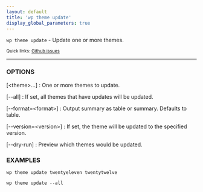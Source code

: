 ```yaml
---
layout: default
title: 'wp theme update'
display_global_parameters: true
---
```


`wp theme update` - Update one or more themes.

<small>Quick links: <a href="https://github.com/wp-cli/wp-cli/issues?q=is%3Aopen+label%3Acommand%3Atheme-update+sort%3Aupdated-desc">Github issues</a></small>

<hr />

### OPTIONS

[&lt;theme&gt;...]
: One or more themes to update.

[\--all]
: If set, all themes that have updates will be updated.

[\--format=&lt;format&gt;]
: Output summary as table or summary. Defaults to table.

[\--version=&lt;version&gt;]
: If set, the theme will be updated to the specified version.

[\--dry-run]
: Preview which themes would be updated.

### EXAMPLES

    wp theme update twentyeleven twentytwelve

    wp theme update --all




